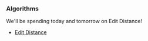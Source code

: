 ### Algorithms

We'll be spending today and tomorrow on Edit Distance!

* [Edit Distance](https://www.geeksforgeeks.org/dynamic-programming-set-5-edit-distance/)